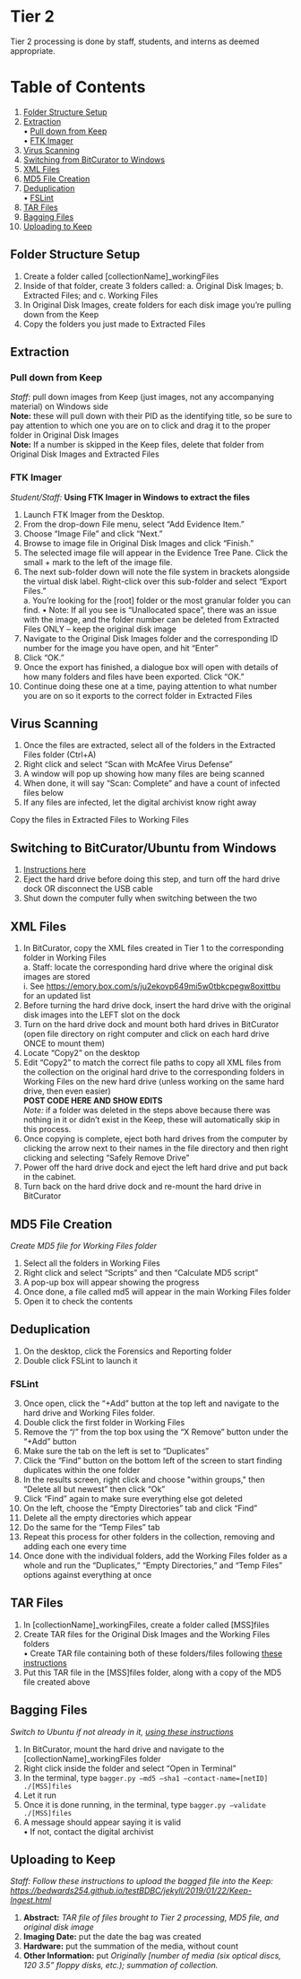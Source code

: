 # Tier 2
Tier 2 processing is done by staff, students, and interns as deemed appropriate. 

# Table of Contents
1. [Folder Structure Setup](#folder-structure-setup)
2. [Extraction](#extraction)</br>
•	[Pull down from Keep](#pull-down-from-keep)</br>
•	[FTK Imager](#ftk-imager)</br>
3. [Virus Scanning](#virus-scanning)
4. [Switching from BitCurator to Windows](#switching-to-bitcuratorubuntu-from-windows)
5. [XML Files](#xml-files)
6. [MD5 File Creation](#md5-file-creation)
7. [Deduplication](#deduplication)</br>
•	[FSLint](#fslint)</br>
8. [TAR Files](#tar-files)
9. [Bagging Files](#bagging-files)
10. [Uploading to Keep](#uploading-to-keep)

## Folder Structure Setup
1. Create a folder called [collectionName]_workingFiles
2. Inside of that folder, create 3 folders called: 
a. Original Disk Images;
b. Extracted Files; and
c. Working Files
3. In Original Disk Images, create folders for each disk image you’re pulling down from the Keep
4. Copy the folders you just made to Extracted Files

## Extraction 
### Pull down from Keep
*Staff:* pull down images from Keep (just images, not any accompanying material) on Windows side </br>
**Note:** these will pull down with their PID as the identifying title, so be sure to pay attention to which one you are on to click and drag it to the proper folder in Original Disk Images </br>
**Note:** If a number is skipped in the Keep files, delete that folder from Original Disk Images and Extracted Files

### FTK Imager
*Student/Staff:*
**Using FTK Imager in Windows to extract the files**
1. Launch FTK Imager from the Desktop.
2. From the drop-down File menu, select “Add Evidence Item.”
3. Choose “Image File” and click “Next.”
4. Browse to image file in Original Disk Images and click “Finish.”
5. The selected image file will appear in the Evidence Tree Pane. Click the small + mark to the left of the image file. 
6. The next sub-folder down will note the file system in brackets alongside the virtual disk label. Right-click over this sub-folder and select “Export Files.”</br>
a. You’re looking for the [root] folder or the most granular folder you can find. 
•	Note: If all you see is “Unallocated space”, there was an issue with the image, and the folder number can be deleted from Extracted Files ONLY – keep the original disk image
7. Navigate to the Original Disk Images folder and the corresponding ID number for the image you have open, and hit “Enter”
8. Click “OK.”
9. Once the export has finished, a dialogue box will open with details of how many folders and files have been exported. Click “OK.”
10. Continue doing these one at a time, paying attention to what number you are on so it exports to the correct folder in Extracted Files


## Virus Scanning
1. Once the files are extracted, select all of the folders in the Extracted Files folder (Ctrl+A)
2. Right click and select “Scan with McAfee Virus Defense”
3. A window will pop up showing how many files are being scanned
4. When done, it will say “Scan: Complete” and have a count of infected files below
5. If any files are infected, let the digital archivist know right away

Copy the files in Extracted Files to Working Files

## Switching to BitCurator/Ubuntu from Windows
1. [Instructions here](https://bedwards254.github.io/testBDBC/jekyll/2019/01/22/BC-Windows-Switch.html) 
2. Eject the hard drive before doing this step, and turn off the hard drive dock OR disconnect the USB cable 
3. Shut down the computer fully when switching between the two


## XML Files
1. In BitCurator, copy the XML files created in Tier 1 to the corresponding folder in Working Files</br>
a. Staff: locate the corresponding hard drive where the original disk images are stored</br>
i. See https://emory.box.com/s/ju2ekovp649mi5w0tbkcpegw8oxittbu for an updated list</br>
2. Before turning the hard drive dock, insert the hard drive with the original disk images into the LEFT slot on the dock
3. Turn on the hard drive dock and mount both hard drives in BitCurator (open file directory on right computer and click on each hard drive ONCE to mount them)
4. Locate “Copy2” on the desktop
5. Edit “Copy2” to match the correct file paths to copy all XML files from the collection on the original hard drive to the corresponding folders in Working Files on the new hard drive (unless working on the same hard drive, then even easier)</br>
**POST CODE HERE AND SHOW EDITS**</br>
*Note:* if a folder was deleted in the steps above because there was nothing in it or didn’t exist in the Keep, these will automatically skip in this process. </br>
6. Once copying is complete, eject both hard drives from the computer by clicking the arrow next to their names in the file directory and then right clicking and selecting “Safely Remove Drive”
7. Power off the hard drive dock and eject the left hard drive and put back in the cabinet. 
8. Turn back on the hard drive dock and re-mount the hard drive in BitCurator 


## MD5 File Creation
*Create MD5 file for Working Files folder*
1. Select all the folders in Working Files
2. Right click and select “Scripts” and then “Calculate MD5 script”
3. A pop-up box will appear showing the progress
4. Once done, a file called md5 will appear in the main Working Files folder
5. Open it to check the contents


## Deduplication
1. On the desktop, click the Forensics and Reporting folder
2. Double click FSLint to launch it

### FSLint
3. Once open, click the “+Add” button at the top left and navigate to the hard drive and Working Files folder. 
4. Double click the first folder in Working Files
5. Remove the “/” from the top box using the “X Remove” button under the “+Add” button
6. Make sure the tab on the left is set to “Duplicates”
7. Click the “Find” button on the bottom left of the screen to start finding duplicates within the one folder
8. In the results screen, right click and choose "within groups," then “Delete all but newest” then click “Ok”
9. Click “Find” again to make sure everything else got deleted
10. On the left, choose the “Empty Directories” tab and click “Find”
11. Delete all the empty directories which appear
12. Do the same for the “Temp Files” tab
13. Repeat this process for other folders in the collection, removing and adding each one every time
14. Once done with the individual folders, add the Working Files folder as a whole and run the “Duplicates,” “Empty Directories,” and “Temp Files” options against everything at once


## TAR Files
1. In [collectionName]_workingFiles, create a folder called [MSS]files
2. Create TAR files for the Original Disk Images and the Working Files folders </br>
•	Create TAR file containing both of these folders/files following [these instructions](https://bedwards254.github.io/testBDBC/jekyll/2019/01/29/TAR-files.html)
3. Put this TAR file in the [MSS]files folder, along with a copy of the MD5 file created above

## Bagging Files
*Switch to Ubuntu if not already in it, [using these instructions](https://bedwards254.github.io/testBDBC/jekyll/2019/01/22/BC-Windows-Switch.html)*
1. In BitCurator, mount the hard drive and navigate to the [collectionName]_workingFiles folder
2. Right click inside the folder and select “Open in Terminal”
3. In the terminal, type `bagger.py –md5 –sha1 –contact-name=[netID] ./[MSS]files`
4. Let it run
5. Once it is done running, in the terminal, type `bagger.py –validate ./[MSS]files`
6. A message should appear saying it is valid </br>
•	If not, contact the digital archivist</br>


## Uploading to Keep
*Staff: Follow these instructions to upload the bagged file into the Keep: https://bedwards254.github.io/testBDBC/jekyll/2019/01/22/Keep-Ingest.html*
1. **Abstract:** *TAR file of files brought to Tier 2 processing, MD5 file, and original disk image*
2. **Imaging Date:** put the date the bag was created
3. **Hardware:** put the summation of the media, without count
4. **Other Information:** put *Originally [number of media (six optical discs, 120 3.5” floppy disks, etc.); summation of collection.*


